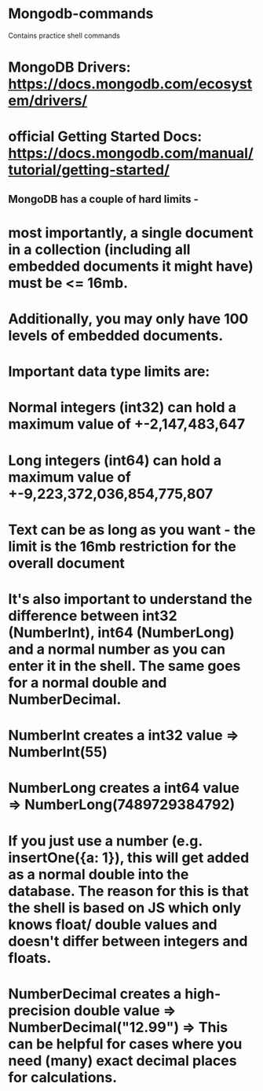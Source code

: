 # Mongodb-commands
Contains practice shell commands
# MongoDB Drivers: https://docs.mongodb.com/ecosystem/drivers/
# official Getting Started Docs: https://docs.mongodb.com/manual/tutorial/getting-started/

## MongoDB has a couple of hard limits - 
# most importantly, a single document in a collection (including all embedded documents it might have) must be <= 16mb.
# Additionally, you may only have 100 levels of embedded documents.

# Important data type limits are:

# Normal integers (int32) can hold a maximum value of +-2,147,483,647

# Long integers (int64) can hold a maximum value of +-9,223,372,036,854,775,807

# Text can be as long as you want - the limit is the 16mb restriction for the overall document

# It's also important to understand the difference between int32 (NumberInt), int64 (NumberLong) and a normal number as you can enter it in the shell. The same goes for a normal double and NumberDecimal.

# NumberInt creates a int32 value => NumberInt(55)

# NumberLong creates a int64 value => NumberLong(7489729384792)

# If you just use a number (e.g. insertOne({a: 1}), this will get added as a normal double into the database. The reason for this is that the shell is based on JS which only knows float/ double values and doesn't differ between integers and floats.

# NumberDecimal creates a high-precision double value => NumberDecimal("12.99") => This can be helpful for cases where you need (many) exact decimal places for calculations.
